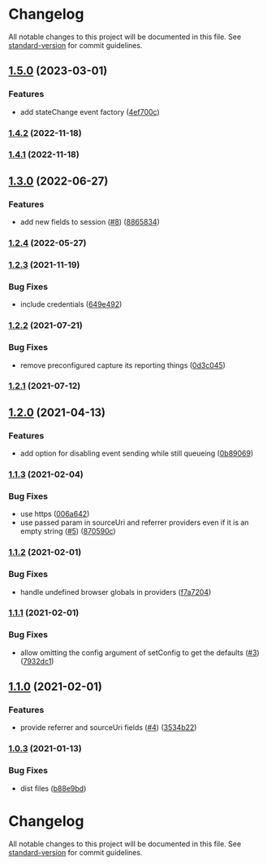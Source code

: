 # Changelog

All notable changes to this project will be documented in this file. See [standard-version](https://github.com/conventional-changelog/standard-version) for commit guidelines.

## [1.5.0](https://github.com///compare/v1.3.0...v1.5.0) (2023-03-01)


### Features

* add stateChange event factory ([4ef700c](https://github.com///commit/4ef700c1baed50a0766083d4c14717de4ae90e08))

### [1.4.2](https://github.com///compare/v1.4.1...v1.4.2) (2022-11-18)

### [1.4.1](https://github.com///compare/v1.3.0...v1.4.1) (2022-11-18)

## [1.3.0](https://github.com///compare/v1.2.3...v1.3.0) (2022-06-27)


### Features

* add new fields to session ([#8](https://github.com//undefined/issues/8)) ([8865834](https://github.com///commit/886583448e72a58d902dff50a19262d009bd0e60))

### [1.2.4](https://github.com///compare/v1.2.3...v1.2.4) (2022-05-27)

### [1.2.3](https://github.com///compare/v1.2.2...v1.2.3) (2021-11-19)


### Bug Fixes

* include credentials ([649e492](https://github.com///commit/649e4928646d54e8cd6d63520133e9860295e812))

### [1.2.2](https://github.com///compare/v1.2.1...v1.2.2) (2021-07-21)


### Bug Fixes

* remove preconfigured capture its reporting things ([0d3c045](https://github.com///commit/0d3c045cb603a30e768f77501e67245f039bed59))

### [1.2.1](https://github.com///compare/v1.2.0...v1.2.1) (2021-07-12)

## [1.2.0](https://github.com///compare/v1.1.3...v1.2.0) (2021-04-13)


### Features

* add option for disabling event sending while still queueing ([0b89069](https://github.com///commit/0b890698abeb4e0c947b487c9578006be4d97d6d))

### [1.1.3](https://github.com///compare/v1.1.2...v1.1.3) (2021-02-04)


### Bug Fixes

* use https ([006a642](https://github.com///commit/006a642c4d88edd57723011907d9281fb1d5cd18))
* use passed param in sourceUri and referrer providers even if it is an empty string ([#5](https://github.com//undefined/issues/5)) ([870590c](https://github.com///commit/870590c3343f26daf179f1659abaf5bad3f3067c))

### [1.1.2](https://github.com///compare/v1.1.1...v1.1.2) (2021-02-01)


### Bug Fixes

* handle undefined browser globals in providers ([f7a7204](https://github.com///commit/f7a720458bc35988b96983de2e1db5afc91ad7ab))

### [1.1.1](https://github.com///compare/v1.1.0...v1.1.1) (2021-02-01)


### Bug Fixes

* allow omitting the config argument of setConfig to get the defaults ([#3](https://github.com//undefined/issues/3)) ([7932dc1](https://github.com///commit/7932dc1ce47a65ad1fc04293f6498b4b7ecd658d))

## [1.1.0](https://github.com///compare/v1.0.3...v1.1.0) (2021-02-01)


### Features

* provide referrer and sourceUri fields ([#4](https://github.com//undefined/issues/4)) ([3534b22](https://github.com///commit/3534b22ea34edef444ff422a154e13dc24dd5e7d))

### [1.0.3](https://github.com///compare/v1.0.2...v1.0.3) (2021-01-13)


### Bug Fixes

* dist files ([b88e9bd](https://github.com///commit/b88e9bd12d8b7bd50e4c217d646990111c426d5a))

# Changelog

All notable changes to this project will be documented in this file. See [standard-version](https://github.com/conventional-changelog/standard-version) for commit guidelines.
